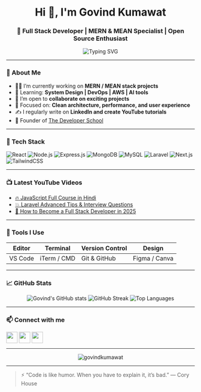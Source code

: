 <!-- README.md for GitHub profile -->

<h1 align="center">Hi 👋, I'm Govind Kumawat</h1>
<h3 align="center">🚀 Full Stack Developer | MERN & MEAN Specialist | Open Source Enthusiast</h3>

<p align="center">
  <img src="https://readme-typing-svg.demolab.com?font=Fira+Code&weight=600&pause=1000&color=00F7FF&center=true&vCenter=true&width=435&lines=I+%F0%9F%94%A5+Code+Full+Stack+Apps;React+%2B+Node.js+%2B+Laravel+Expert;Love+Clean+%26+Scalable+Code;Building+Tech+Dreams+Everyday" alt="Typing SVG" />
</p>

---

### 🌟 About Me
- 👨‍💻 I’m currently working on **MERN / MEAN stack projects**
- 🌱 Learning: **System Design | DevOps | AWS | AI tools**
- 👯 I’m open to **collaborate on exciting projects**
- 🎯 Focused on: **Clean architecture, performance, and user experience**
- ✍️ I regularly write on **LinkedIn and create YouTube tutorials**
- 💼 Founder of [The Developer School](https://thedeveloperschool.in)

---

### 🔧 Tech Stack

![React](https://img.shields.io/badge/-React-61DAFB?style=flat-square&logo=react)
![Node.js](https://img.shields.io/badge/-Node.js-339933?style=flat-square&logo=node.js)
![Express.js](https://img.shields.io/badge/-Express.js-000000?style=flat-square&logo=express)
![MongoDB](https://img.shields.io/badge/-MongoDB-47A248?style=flat-square&logo=mongodb)
![MySQL](https://img.shields.io/badge/-MySQL-4479A1?style=flat-square&logo=mysql)
![Laravel](https://img.shields.io/badge/-Laravel-FF2D20?style=flat-square&logo=laravel)
![Next.js](https://img.shields.io/badge/-Next.js-000000?style=flat-square&logo=next.js)
![TailwindCSS](https://img.shields.io/badge/-TailwindCSS-38B2AC?style=flat-square&logo=tailwind-css)

---

### 📺 Latest YouTube Videos
<!-- Replace these with your YouTube embed or manually add thumbnails/links -->
- [🔥 JavaScript Full Course in Hindi](https://youtube.com/@thedeveloperschool)
- [💥 Laravel Advanced Tips & Interview Questions](https://youtube.com/@thedeveloperschool)
- [🎯 How to Become a Full Stack Developer in 2025](https://youtube.com/@thedeveloperschool)

---

### 🧰 Tools I Use
| Editor | Terminal | Version Control | Design |
|--------|----------|-----------------|--------|
| VS Code | iTerm / CMD | Git & GitHub | Figma / Canva |

---

### 📈 GitHub Stats

<p align="center">
  <img src="https://github-readme-stats.vercel.app/api?username=govindkumawat&show_icons=true&theme=tokyonight" alt="Govind's GitHub stats" />
  <img src="https://github-readme-streak-stats.herokuapp.com/?user=govindkumawat&theme=tokyonight" alt="GitHub Streak" />
  <img src="https://github-readme-stats.vercel.app/api/top-langs/?username=govindkumawat&layout=compact&theme=tokyonight" alt="Top Languages" />
</p>

---

### 📫 Connect with me

<p align="left">
  <a href="https://www.linkedin.com/in/govindkumawatdev" target="_blank"><img align="center" src="https://cdn.jsdelivr.net/npm/simple-icons@3.0.1/icons/linkedin.svg" height="30" width="30" /></a>
  <a href="https://youtube.com/@thedeveloperschool" target="_blank"><img align="center" src="https://cdn.jsdelivr.net/npm/simple-icons@3.0.1/icons/youtube.svg" height="30" width="30" /></a>
  <a href="mailto:govindkumawat.dev@gmail.com"><img align="center" src="https://cdn.jsdelivr.net/npm/simple-icons@3.0.1/icons/gmail.svg" height="30" width="30" /></a>
</p>

---

<p align="center">
  <img src="https://komarev.com/ghpvc/?username=govindkumawat&label=Profile%20views&color=0e75b6&style=flat" alt="govindkumawat" />
</p>

---

> ⚡ “Code is like humor. When you have to explain it, it’s bad.” — Cory House

